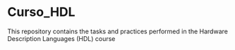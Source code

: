 # Curso_HDL
This repository contains the tasks and practices performed in the Hardware Description Languages (HDL) course
